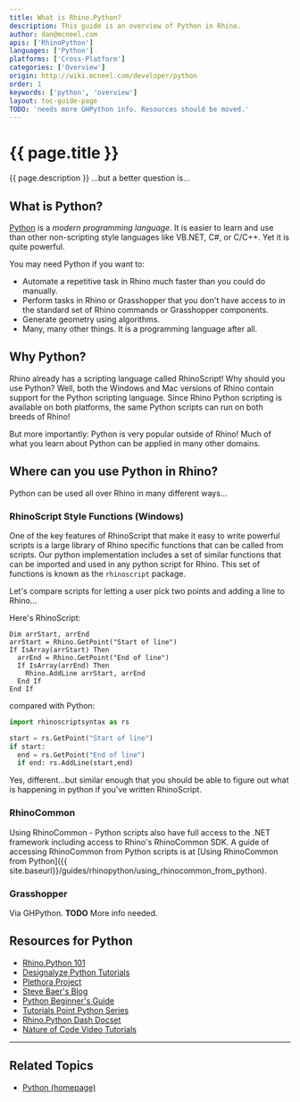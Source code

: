 ```yaml
---
title: What is Rhino.Python?
description: This guide is an overview of Python in Rhino.
author: dan@mcneel.com
apis: ['RhinoPython']
languages: ['Python']
platforms: ['Cross-Platform']
categories: ['Overview']
origin: http://wiki.mcneel.com/developer/python
order: 1
keywords: ['python', 'overview']
layout: toc-guide-page
TODO: 'needs more GHPython info. Resources should be moved.'
---
```


# {{ page.title }}

{{ page.description }}  ...but a better question is...

## What is Python?

[Python](https://www.python.org/) is a *modern programming language*.  It is easier to learn and use than other non-scripting style languages like VB.NET, C#, or C/C++.  Yet it is quite powerful.

You may need Python if you want to:

- Automate a repetitive task in Rhino much faster than you could do manually.
- Perform tasks in Rhino or Grasshopper that you don't have access to in the standard set of Rhino commands or Grasshopper components.
- Generate geometry using algorithms.
- Many, many other things.  It is a programming language after all.

## Why Python?

Rhino already has a scripting language called RhinoScript!  Why should you use Python?  Well, both the Windows and Mac versions of Rhino contain support for the Python scripting language.  Since Rhino Python scripting is available on both platforms, the same Python scripts can run on both breeds of Rhino!

But more importantly: Python is very popular outside of Rhino!  Much of what you learn about Python can be applied in many other domains.

## Where can you use Python in Rhino?

Python can be used all over Rhino in many different ways...

### RhinoScript Style Functions (Windows)

One of the key features of RhinoScript that make it easy to write powerful scripts is a large library of Rhino specific functions that can be called from scripts.  Our python implementation includes a set of similar functions that can be imported and used in any python script for Rhino.  This set of functions is known as the `rhinoscript` package.

Let's compare scripts for letting a user pick two points and adding a line to Rhino...

Here's RhinoScript:

```vbnet
Dim arrStart, arrEnd
arrStart = Rhino.GetPoint("Start of line")
If IsArray(arrStart) Then
  arrEnd = Rhino.GetPoint("End of line")
  If IsArray(arrEnd) Then
    Rhino.AddLine arrStart, arrEnd
  End If
End If
```

compared with Python:

```py
import rhinoscriptsyntax as rs

start = rs.GetPoint("Start of line")
if start:
  end = rs.GetPoint("End of line")
  if end: rs.AddLine(start,end)
```

Yes, different...but similar enough that you should be able to figure out what is happening in python if you've written RhinoScript.

### RhinoCommon

Using RhinoCommon - Python scripts also have full access to the .NET framework including access to Rhino's RhinoCommon SDK.  A guide of accessing RhinoCommon from Python scripts is at [Using RhinoCommon from Python]({{ site.baseurl}}/guides/rhinopython/using_rhinocommon_from_python).

### Grasshopper

Via GHPython.  **TODO** More info needed.

## Resources for Python

- [Rhino.Python 101](http://download.rhino3d.com/IronPython/5.0/RhinoPython101/)
- [Designalyze Python Tutorials](http://designalyze.com/)
- [Plethora Project](http://www.plethora-project.com/2011/09/12/rhino-python-tutorials/)
- [Steve Baer's Blog](http://stevebaer.wordpress.com/category/python/)
- [Python Beginner's Guide](http://wiki.python.org/moin/BeginnersGuide/Programmers)
- [Tutorials Point Python Series](http://www.tutorialspoint.com/python/index.htm)
- [Rhino.Python Dash Docset](http://discourse.mcneel.com/t/rhino-python-dash-docset/6399)
- [Nature of Code Video Tutorials](http://www.youtube.com/watch?v=Kyi_K85Gsm4&list=PL5Up_u-XkWgP7nB7XIevMTyBCZ7pvLBGP)

---

## Related Topics

- [Python (homepage)](https://www.python.org/)
